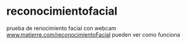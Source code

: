 # reconocimientofacial
prueba de renocimiento facial con webcam
www.matierre.com/reconocimientoFacial pueden ver como funciona

